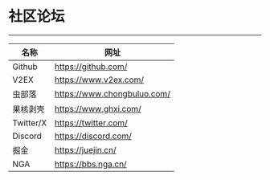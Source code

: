 # 社区论坛

---

| 名称      | 网址                        |
| --------- | --------------------------- |
| Github    | https://github.com/         |
| V2EX      | https://www.v2ex.com/       |
| 虫部落    | https://www.chongbuluo.com/ |
| 果核剥壳  | https://www.ghxi.com/       |
| Twitter/X | https://twitter.com/        |
| Discord   | https://discord.com/        |
| 掘金      | https://juejin.cn/          |
| NGA       | https://bbs.nga.cn/         |